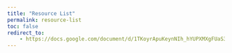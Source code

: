 ```yaml
---
title: "Resource List"
permalink: resource-list
toc: false
redirect_to:
    - https://docs.google.com/document/d/1TKoyrApuKeynNIh_hYUPXMXgFUaS3LJ3USLS0s9HrB0/edit
---
```



